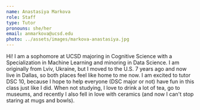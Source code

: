 ```yaml
---
name: Anastasiya Markova
role: Staff
type: Tutor
pronouns: she/her
email: anmarkova@ucsd.edu
photo: ../assets/images/markova-anastasiya.jpg
---
```

Hi! I am a sophomore at UCSD majoring in Cognitive Science with a Specialization in Machine Learning and minoring in Data Science. I am originally from Lviv, Ukraine, but I moved to the U.S. 7 years ago and now live in Dallas, so both places feel like home to me now. I am excited to tutor DSC 10, because I hope to help everyone (DSC major or not) have fun in this class just like I did. When not studying, I love to drink a lot of tea, go to museums, and recently I also fell in love with ceramics (and now I can't stop staring at mugs and bowls). 